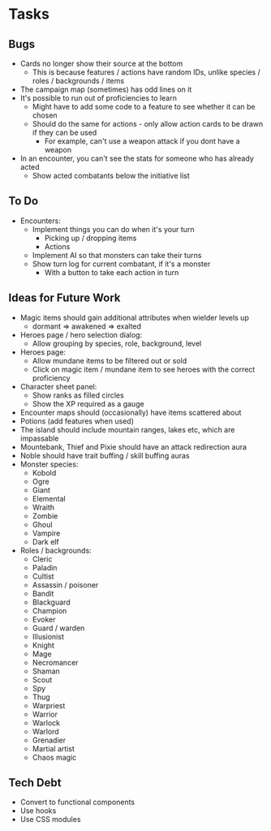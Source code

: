 # Tasks

## Bugs

* Cards no longer show their source at the bottom
  * This is because features / actions have random IDs, unlike species / roles / backgrounds / items
* The campaign map (sometimes) has odd lines on it
* It's possible to run out of proficiencies to learn
  * Might have to add some code to a feature to see whether it can be chosen
  * Should do the same for actions - only allow action cards to be drawn if they can be used
    * For example, can't use a weapon attack if you dont have a weapon
* In an encounter, you can't see the stats for someone who has already acted
  * Show acted combatants below the initiative list

## To Do

* Encounters:
  * Implement things you can do when it's your turn
    * Picking up / dropping items
    * Actions
  * Implement AI so that monsters can take their turns
  * Show turn log for current combatant, if it's a monster
    * With a button to take each action in turn

## Ideas for Future Work

* Magic items should gain additional attributes when wielder levels up
  * dormant => awakened => exalted
* Heroes page / hero selection dialog:
  * Allow grouping by species, role, background, level
* Heroes page:
  * Allow mundane items to be filtered out or sold
  * Click on magic item / mundane item to see heroes with the correct proficiency
* Character sheet panel:
  * Show ranks as filled circles
  * Show the XP required as a gauge
* Encounter maps should (occasionally) have items scattered about
* Potions (add features when used)
* The island should include mountain ranges, lakes etc, which are impassable
* Mountebank, Thief and Pixie should have an attack redirection aura
* Noble should have trait buffing / skill buffing auras
* Monster species:
  * Kobold
  * Ogre
  * Giant
  * Elemental
  * Wraith
  * Zombie
  * Ghoul
  * Vampire
  * Dark elf
* Roles / backgrounds:
  * Cleric
  * Paladin
  * Cultist
  * Assassin / poisoner
  * Bandit
  * Blackguard
  * Champion
  * Evoker
  * Guard / warden
  * Illusionist
  * Knight
  * Mage
  * Necromancer
  * Shaman
  * Scout
  * Spy
  * Thug
  * Warpriest
  * Warrior
  * Warlock
  * Warlord
  * Grenadier
  * Martial artist
  * Chaos magic

## Tech Debt

* Convert to functional components
* Use hooks
* Use CSS modules
